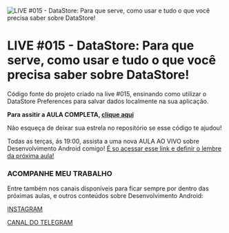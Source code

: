 ![LIVE #015 - DataStore: Para que serve, como usar e tudo o que você precisa saber sobre DataStore!](http://i3.ytimg.com/vi/AFl7QdXID8g/maxresdefault.jpg "LIVE #015 - DataStore: Para que serve, como usar e tudo o que você precisa saber sobre DataStore!")

# LIVE #015 - DataStore: Para que serve, como usar e tudo o que você precisa saber sobre DataStore!

Código fonte do projeto criado na live #015, ensinando como utilizar o DataStore Preferences para salvar dados localmente na sua aplicação.

**Para assitir a AULA COMPLETA, [clique aqui](https://youtu.be/AFl7QdXID8g)**

Não esqueça de deixar sua estrela no repositório se esse código te ajudou!

Todas as terças, ás 19:00, assista a uma nova AULA AO VIVO sobre Desenvolvimento Android comigo! [É so acessar esse link e definir o lembre da próxima aula!](http://ocanha.com/bio)

### ACOMPANHE MEU TRABALHO

Entre também nos canais disponíveis para ficar sempre por dentro das próximas aulas, e outros conteúdos sobre Desenvolvimento Android:

[INSTAGRAM](https://www.instagram.com/kaiqueocanha/)

[CANAL DO TELEGRAM](https://t.me/semanadomobile)
